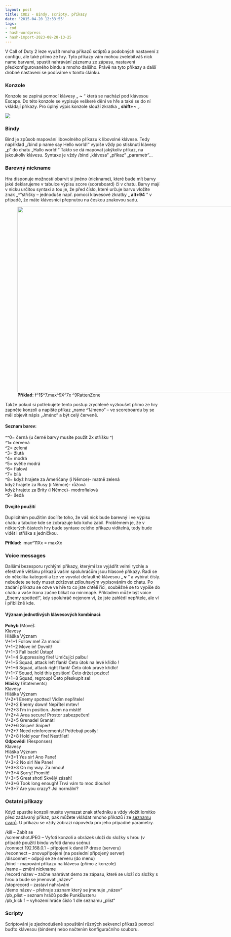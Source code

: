 ```yaml
---
layout: post
title: COD2 - Bindy, scripty, příkazy
date: '2015-04-20 12:33:55'
tags:
- cod
- hash-wordpress
- hash-import-2023-08-28-13-25
---
```


V Call of Duty 2 leze využít mnoha příkazů sctiptů a podobných nastavení z configu, ale také přímo ze hry. Tyto příkazy vám mohou zvelebitváš nick name barvami, spustit nahrávání záznamu ze zápasu, nastavení předkonfigurovaného bindu a mnoho dalšího. Právě na tyto příkazy a další drobné nastavení se podíváme v tomto článku.

<!--more-->

### Konzole

Konzole se zapíná pomocí klávesy „ **~** “ která se nachází pod klávesou Escape. Do této konzole se vypisuje veškeré dění ve hře a také se do ní vkládají příkazy. Pro úplný výpis konzole slouží zkratka „ **shift+~** „.

[![](http://192.168.20.2/wordpress/wp-content/uploads/2015/04/2630_screenshots_2015-04-08_00001-1024x576-1.jpg)](http://192.168.20.2/wordpress/wp-content/uploads/2015/04/2630_screenshots_2015-04-08_00001-1024x576-1.jpg)

### Bindy

Bind je způsob mapování libovolného příkazu k libovolné klávese. Tedy například&nbsp;„/bind p name say Hello world!“ vypíše vždy po stisknutí klávesy „p“ do chatu „Hallo world!“ Takto se dá mapovat jakýkoliv příkaz, na jakoukoliv klávesu. Syntaxe je vždy /bind „klávesa“ „příkaz“ „parametr“…

### Barevný nickname

Hra disponuje možností obarvit si jméno (nickname), které bude mít barvy jaké deklarujeme v tabulce výpisu score (scoreboard) či v chatu. Barvy mají v nicku určitou syntaxi a tou je, že před číslo, které určuje barvu vložíte znak „^“stříšky – jednoduše např. pomocí klávesové zkratky „ **alt+94** “ v případě, že máte klávesnici přepnutou na českou znakovou sadu.

<figure id="attachment_4425" aria-describedby="caption-attachment-4425" style="width: 800px" class="wp-caption alignnone"><a href="http://192.168.20.2/wordpress/wp-content/uploads/2015/04/17541545-4.jpg"><img decoding="async" loading="lazy" class="wp-image-4425 size-full" src="http://192.168.20.2/wordpress/wp-content/uploads/2015/04/17541545-4.jpg" alt="" width="800" height="600" srcset=" __GHOST_URL__ /content/images/wordpress/2015/04/17541545-4.jpg 800w, __GHOST_URL__ /content/images/wordpress/2015/04/17541545-4-300x225.jpg 300w, __GHOST_URL__ /content/images/wordpress/2015/04/17541545-4-768x576.jpg 768w" sizes="(max-width: 800px) 100vw, 800px"></a><figcaption id="caption-attachment-4425" class="wp-caption-text"><strong>Příklad:</strong> f^1$^7.max^9X^7x ^9RattenZone</figcaption></figure>

Takže pokud si potřebujete tento postup zrychleně vyzkoušet přímo ze hry zapněte konzoli a napište příkaz „name ^1Jmeno“ – ve scoreboardu by se měl objevit nápis „Jméno“ a být celý červeně.

#### Seznam barev:

^^0= černá (u černé barvy musíte použít 2x stříšku ^)  
^1= červená  
^2= zelená  
^3= žlutá  
^4= modrá  
^5= světle modrá  
^6= fialová  
^7= bílá  
^8= když hrajete za Američany (i Němce)- matně zelená  
když hrajete za Rusy (i Němce)- růžová  
když hrajete za Brity (i Němce)-&nbsp;modrofialová  
^9= šedá

#### Dvojité použití

Duplicitním použitím docílíte toho, že váš nick bude barevný i ve výpisu chatu a tabulce kde se zobrazuje kdo koho zabil. Problémem je, že v některých částech hry bude syntaxe celého příkazu viditelná, tedy bude vidět i stříška s jedničkou.

**Příklad:&nbsp;** max^11Xx = maxXx

### Voice messages

Dalšími bezesporu rychlými příkazy, kterými lze vyjádřit velmi rychle a efektivně většinu příkazů vašim spoluhráčům jsou hlasové příkazy. Řadí se do několika kategorií a lze ve vyvolat defaultně klávesou „ **v** “ a vybírat čísly. nebudete se tedy muset zdržovat zdlouhavým vypisováním do chatu. Po zadání příkazu se ozve ve hře to co jste chtěli říci, souběžně se to vypíše do chatu a vaše ikona začne blikat na minimapě. Příkladem může být voice „Enemy spotted!“, kdy spoluhráč nejenom ví, že jste zahlédl nepřítele, ale ví i přibližně kde.

#### Význam jednotlivých klávesových kombinací:

**Pohyb** (Move):  
Klavesy  
Hláška Význam  
V+1+1 Follow me! Za mnou!  
V+1+2 Move in! Dovnitř  
V+1+3 Fall back! Ústup!  
V+1+4 Suppressing fire! Umlčující palbu!  
V+1+5 Squad, attack left flank! Četo útok na levé křídlo !  
V+1+6 Squad, attack right flank! Četo útok pravé křídlo!  
V+1+7 Squad, hold this position! Četo držet pozice!  
V+1+8 Squad, regroup! Četo přeskupit se!  
**Hlášky** (Statements)  
Klavesy  
Hláška Význam  
V+2+1 Enemy spotted! Vidím nepřítele!  
V+2+2 Enemy down! Nepřítel mrtev!  
V+2+3 I’m in position. Jsem na místě!  
V+2+4 Area secure! Prostor zabezpečen!  
V+2+5 Grenade! Granát!  
V+2+6 Sniper! Sniper!  
V+2+7 Need reinforcements! Potřebuji posily!  
V+2+8 Hold your fire! Nestřílet!  
**Odpovědi** (Responses)  
Klavesy  
Hláška Význam  
V+3+1 Yes sir! Ano Pane!  
V+3+2 No sir! Ne Pane!  
V+3+3 On my way. Za mnou!  
V+3+4 Sorry! Promiň!  
V+3+5 Great shot! Skvělý zásah!  
V+3+6 Took long enough! Trvá vám to moc dlouho!  
V+3+7 Are you crazy? Jsi normální?

### Ostatní příkazy

Když spustíte konzoli musíte vymazat znak středníku a vždy vložit lomítko před zadávaný příkaz, pak můžete vkládat mnoho příkazů i ze [seznamu cvarů](http://www.maxxx.cz/call-of-duty-2-seznam-prikazu-cvar/ "cvars"). U příkazu se vždy zobrazí nápověda pro jeho případné parametry.

/kill – Zabít se  
/screenshotJPEG – Vyfotí konzoli a obrázek uloží do složky s hrou (v případě použití bindu vyfotí danou scénu)  
/connect 192.168.0.1 – připojení k dané IP drese (serveru)  
/reconnect – znovupřipojení (na poslední připojený server)  
/disconnet – odpojí se ze serveru (do menu)  
/bind – mapování příkazu na klávesu (přímo z konzole)  
/name – změní nickname  
/record název – začne nahrávat demo ze zápasu, které se uloží do složky s hrou a bude se jmenovat „název“  
/stoprecord – zastaví nahrávání  
/demo název – přehraje záznam který se jmenuje „název“  
/pb\_plist – seznam hráčů podle PunkBusteru  
/pb\_kick 1 – vyhození hráče číslo 1 dle seznamu „plist“

### Scripty

Scriptování je zjednodušeně spouštění různých sekvencí příkazů pomocí buďto klávesou (bindem) nebo načtením konfiguračního souboru.

<!--kg-card-end: html-->